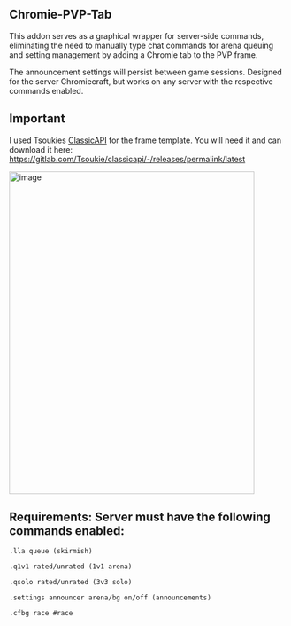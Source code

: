 ## Chromie-PVP-Tab

This addon serves as a graphical wrapper for server-side commands, eliminating the need to manually type chat commands for arena queuing and setting management by adding a Chromie tab to the PVP frame.  

The announcement settings will persist between game sessions. Designed for the server Chromiecraft, but works on any server with the respective commands enabled.

## Important

I used Tsoukies [ClassicAPI](https://gitlab.com/Tsoukie/classicapi/-/tree/main) for the frame template. You will need it and can download it here: https://gitlab.com/Tsoukie/classicapi/-/releases/permalink/latest

<img width="443" height="582" alt="image" src="https://github.com/user-attachments/assets/4b7f1690-5911-4374-83bf-f47cf64fa415" />



## Requirements: Server must have the following commands enabled:

```.lla queue (skirmish)```

```.q1v1 rated/unrated (1v1 arena)```

```.qsolo rated/unrated (3v3 solo)```

```.settings announcer arena/bg on/off (announcements)```

```.cfbg race #race```


